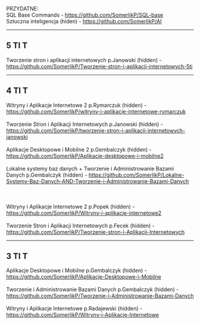 PRZYDATNE:
<br>
SQL Base Commands - https://github.com/SomerlikP/SQL-base
<br>
Sztuczna inteligencja (hiden) - https://github.com/SomerlikP/AI
***



5 TI T
---

Tworzenie stron i aplikacji internetowych p.Janowski (hidden) - https://github.com/SomerlikP/Tworzenie-stron-i-aplikacji-internetowych-5ti

***



4 TI T
---
Witryny i Aplikacje Internetowe 2 p.Rymarczuk (hidden) -https://github.com/SomerlikP/witryny-i-aplikacje-internetowe-rymarczuk
<br><br>
Tworzenie Stron i Aplikacji Internetowych p.Janowski (hidden) - https://github.com/SomerlikP/tworzenie-stron-i-aplikacji-internetowych-janowski
<br><br>
Aplikacje Desktopowe i Mobilne 2 p.Gembalczyk (hidden) - https://github.com/SomerlikP/Aplikacje-desktopowe-i-mobilne2
<br><br>
Lokalne systemy baz danych + Tworzenie i Administrowanie Bazami Danych p.Gembalczyk (hidden) - https://github.com/SomerlikP/Lokalne-Systemy-Baz-Danych-AND-Tworzenie-i-Administrowanie-Bazami-Danych
<br><br><br><br>
Witryny i Aplikacje Internetowe 2 p.Popek (hidden) - https://github.com/SomerlikP/Witryny-i-aplikacje-internetowe2
<br><br>
Tworzenie Stron i Aplikacji Internetowych p.Fecek (hidden) - https://github.com/SomerlikP/Tworzenie-stron-i-Aplikacji-Internetowych

***

3 TI T
---

Aplikacje Desktopowe i Mobilne p.Gembalczyk (hidden) - https://github.com/SomerlikP/Aplikacje-Desktopowe-i-Mobilne
<br><br>
Tworzenie i Administrowanie Bazami Danych p.Gembalczyk (hidden) - https://github.com/SomerlikP/Tworzenie-i-Administrowanie-Bazami-Danych
<br><br>
Witryny i Aplikacje Internetowe p.Radajewski (hidden) - https://github.com/SomerlikP/Witryny-i-Aplikacje-Internetowe
